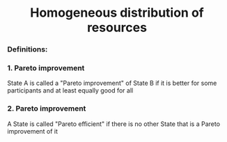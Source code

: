 <h1 align="center"> Homogeneous distribution of resources </h1>

<h3> Definitions: </h3>

<h3>1. Pareto improvement </h3>
State A is called a "Pareto improvement" of State B if it is better for some participants and at least equally good for all

<h3>2. Pareto improvement </h3>

A State is called "Pareto efficient" if there is no other State that is a Pareto improvement of it
